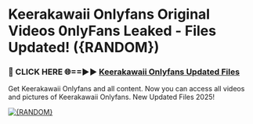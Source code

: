 # Keerakawaii Onlyfans Original Videos 0nlyFans Leaked - Files Updated! ({RANDOM})

<h3>🔴 CLICK HERE 🌐==►► <a href="https://betterlinks.top/A2PfLJ" rel="nofollow">Keerakawaii Onlyfans Updated Files</a></h3>

Get Keerakawaii Onlyfans and all content. Now you can access all videos and pictures of Keerakawaii Onlyfans. New Updated Files 2025!

[![{RANDOM}](https://i.imgur.com/ppqm5kG.gif)](https://betterlinks.top/A2PfLJ)